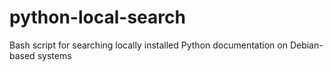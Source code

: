 # python-local-search
Bash script for searching locally installed Python documentation on Debian-based systems

